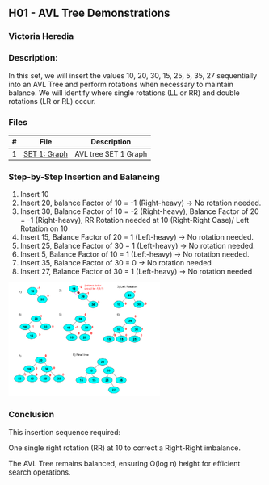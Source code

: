 ## H01 - AVL Tree Demonstrations
### Victoria Heredia
### Description:
In this set, we will insert the values 10, 20, 30, 15, 25, 5, 35, 27 sequentially into an AVL Tree and perform rotations when necessary to maintain balance. We will identify where single rotations (LL or RR) and double rotations (LR or RL) occur.



### Files

|   #   | File             | Description                                        |
| :---: | ---------------- | -------------------------------------------------- |
|   1   | [SET 1: Graph](./AVL_TREE_SET1.png) | AVL tree SET 1 Graph            |


### Step-by-Step Insertion and Balancing
1. Insert 10
2. Insert 20, balance Factor of 10 = -1 (Right-heavy) → No rotation needed.
3. Insert 30, Balance Factor of 10 = -2 (Right-heavy), Balance Factor of 20 = -1 (Right-heavy), RR Rotation needed at 10 (Right-Right Case)/ Left Rotation on 10
4. Insert 15, Balance Factor of 20 = 1 (Left-heavy) → No rotation needed.
5. Insert 25, Balance Factor of 30 = 1 (Left-heavy) → No rotation needed.
6. Insert 5, Balance Factor of 10 = 1 (Left-heavy) → No rotation needed.
7. Insert 35, Balance Factor of 30 = 0 → No rotation needed
8. Insert 27, Balance Factor of 30 = 1 (Left-heavy) → No rotation needed

<img src=AVL_TREE_SET1.png width=300>

### Conclusion
This insertion sequence required:

One single right rotation (RR) at 10 to correct a Right-Right imbalance.

The AVL Tree remains balanced, ensuring O(log n) height for efficient search operations.